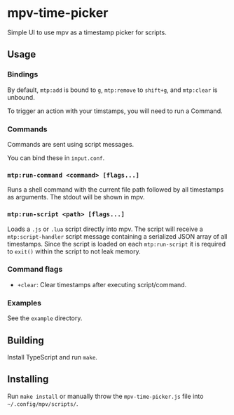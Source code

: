 # mpv-time-picker

Simple UI to use mpv as a timestamp picker for scripts.

## Usage

### Bindings

By default, `mtp:add` is bound to `g`, `mtp:remove` to `shift+g`, and `mtp:clear` is unbound.

To trigger an action with your timstamps, you will need to run a Command.

### Commands

Commands are sent using script messages.

You can bind these in `input.conf`.

### `mtp:run-command <command> [flags...]`

Runs a shell command with the current file path followed by all timestamps as arguments.
The stdout will be shown in mpv.

### `mtp:run-script <path> [flags...]`

Loads a `.js` or `.lua` script directly into mpv.
The script will receive a `mtp:script-handler` script message containing a serialized JSON array of all timestamps.
Since the script is loaded on each `mtp:run-script` it is required to `exit()` within the script to not leak memory.

### Command flags

- `+clear`: Clear timestamps after executing script/command.

### Examples

See the `example` directory.

## Building

Install TypeScript and run `make`.

## Installing

Run `make install` or manually throw the `mpv-time-picker.js` file into `~/.config/mpv/scripts/`.
